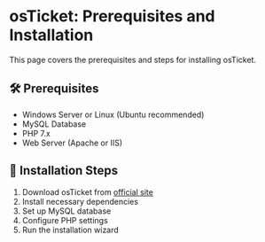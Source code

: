 # osTicket: Prerequisites and Installation
This page covers the prerequisites and steps for installing osTicket.

## 🛠 Prerequisites
- Windows Server or Linux (Ubuntu recommended)
- MySQL Database
- PHP 7.x
- Web Server (Apache or IIS)

## 📌 Installation Steps
1. Download osTicket from [official site](https://osticket.com/)
2. Install necessary dependencies
3. Set up MySQL database
4. Configure PHP settings
5. Run the installation wizard  